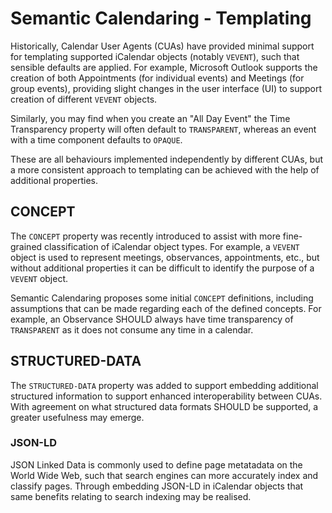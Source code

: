 # Semantic Calendaring - Templating

Historically, Calendar User Agents (CUAs) have provided minimal support for templating supported iCalendar objects (notably `VEVENT`),
such that sensible defaults are applied. For example, Microsoft Outlook supports the creation of both Appointments (for individual events)
and Meetings (for group events), providing slight changes in the user interface (UI) to support creation of different `VEVENT` objects.

Similarly, you may find when you create an "All Day Event" the Time Transparency property will often default to `TRANSPARENT`, whereas an event
with a time component defaults to `OPAQUE`.

These are all behaviours implemented independently by different CUAs, but a more consistent approach to templating can be achieved
with the help of additional properties.

## CONCEPT

The `CONCEPT` property was recently introduced to assist with more fine-grained classification of iCalendar object types. For
example, a `VEVENT` object is used to represent meetings, observances, appointments, etc., but without additional properties
it can be difficult to identify the purpose of a `VEVENT` object.

Semantic Calendaring proposes some initial `CONCEPT` definitions, including assumptions that can be made regarding each of the defined
concepts. For example, an Observance SHOULD always have time transparency of `TRANSPARENT` as it does not consume any time in a
calendar.

## STRUCTURED-DATA

The `STRUCTURED-DATA` property was added to support embedding additional structured information to support enhanced interoperability
between CUAs. With agreement on what structured data formats SHOULD be supported, a greater usefulness may emerge.

### JSON-LD

JSON Linked Data is commonly used to define page metatadata on the World Wide Web, such that search engines can more accurately index
and classify pages. Through embedding JSON-LD in iCalendar objects that same benefits relating to search indexing may be realised.
